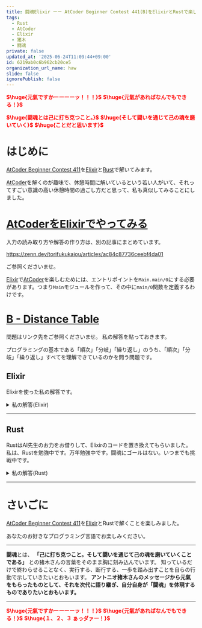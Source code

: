 ```yaml
---
title: 闘魂Elixir ーー AtCoder Beginner Contest 441(B)をElixirとRustで楽しむ
tags:
  - Rust
  - AtCoder
  - Elixir
  - 猪木
  - 闘魂
private: false
updated_at: '2025-06-24T11:09:44+09:00'
id: 6219ab0c6b962cb20ce5
organization_url_name: haw
slide: false
ignorePublish: false
---
```

<b><font color="red">$\huge{元氣ですかーーーーッ！！！}$</font></b>
<b><font color="red">$\huge{元氣があればなんでもできる！}$</font></b>

<b><font color="red">$\huge{闘魂とは己に打ち克つこと。}$</font></b>
<b><font color="red">$\huge{そして闘いを通じて己の魂を磨いていく}$</font></b>
<b><font color="red">$\huge{ことだと思います}$</font></b>


# はじめに

[AtCoder Beginner Contest 411](https://atcoder.jp/contests/abc411)を[Elixir](https://elixir-lang.org/)と[Rust](https://www.rust-lang.org/)で解いてみます。

[AtCoder](https://atcoder.jp/)を解くのが趣味で、休憩時間に解いているという若い人がいて、それってすごい意識の高い休憩時間の過ごし方だと思って、私も真似してみることにしました。


# [AtCoderをElixirでやってみる](https://zenn.dev/torifukukaiou/articles/ac84c87736ceebf4da01)

入力の読み取り方や解答の作り方は、別の記事にまとめています。


https://zenn.dev/torifukukaiou/articles/ac84c87736ceebf4da01

ご参照くださいませ。

[Elixir](https://elixir-lang.org/)で[AtCoder](https://atcoder.jp/)を楽しむためには、エントリポイントを`Main.main/0`にする必要があります。つまり`Main`モジュールを作って、その中に`main/0`関数を定義するわけです。

# [B - Distance Table](https://atcoder.jp/contests/abc411/tasks/abc411_b)

問題はリンク先をご参照くださいませ。
私の解答を貼っておきます。

プログラミングの基本である「順次」「分岐」「繰り返し」のうち、「順次」「分岐」「繰り返し」すべてを理解できているのかを問う問題です。

## Elixir

Elixirを使った私の解答です。


<details><summary>私の解答(Elixir)</summary>

_問題文を読んでいることを前提にひとこと解説をしておきます。_


[Enum.reduce/3](https://hexdocs.pm/elixir/1.18.4/Enum.html#reduce/3)（畳み込み）を使って、解きました。


```elixir
defmodule Main do
  def main do
    IO.read(:line)
    list = IO.read(:line) |> String.trim() |> String.split(" ") |> Enum.map(&String.to_integer/1)

    list
    |> solve()
    |> Enum.join("\n")
    |> IO.puts()
  end

  def solve(list) do
    [_ | tail] = list
    do_solve(tail, [cumulative_sums(list)])
  end

  def do_solve([], result), do: result |> Enum.reverse

  def do_solve(list, result) do
    [_ | tail] = list
    do_solve(tail, [cumulative_sums(list) | result])
  end

  def cumulative_sums(list) do
    Enum.reduce(list, [], 
      fn d, [] -> [d]
         d, [head | tail] -> [head + d, head | tail]
      end)
    |> Enum.reverse()
    |> Enum.join(" ")
  end
end
```




</details>

---

## Rust

RustはAI先生のお力をお借りして、Elixirのコードを置き換えてもらいました。
私は、Rustを勉強中です。万年勉強中です。闘魂にゴールはない。いつまでも挑戦中です。

<details><summary>私の解答(Rust)</summary>

```rust
use std::io::{self, BufRead};

fn main() {
    let stdin = io::stdin();
    let mut lines = stdin.lock().lines();

    // 1行目（使わない）
    let _ = lines.next();

    // 2行目（整数リスト）
    let list: Vec<i32> = lines
        .next()
        .unwrap()
        .unwrap()
        .trim()
        .split_whitespace()
        .map(|s| s.parse().unwrap())
        .collect();

    let results = solve(&list);

    for line in results {
        println!("{}", line);
    }
}

fn solve(list: &[i32]) -> Vec<String> {
    let mut results = Vec::new();
    let mut slice = list;

    while !slice.is_empty() {
        results.push(cumulative_sums(slice));
        slice = &slice[1..];
    }

    results
}

fn cumulative_sums(list: &[i32]) -> String {
    let mut acc = Vec::new();

    for &x in list {
        if let Some(&last) = acc.last() {
            acc.push(last + x);
        } else {
            acc.push(x);
        }
    }

    acc.iter()
        .map(|n| n.to_string())
        .collect::<Vec<_>>()
        .join(" ")
}
```

</details>

---

# さいごに

[AtCoder Beginner Contest 411](https://atcoder.jp/contests/abc411)を[Elixir](https://elixir-lang.org/)とRustで解くことを楽しみました。

あなたのお好きなプログラミング言語でお楽しみください。

---


**闘魂**とは、  **「己に打ち克つこと。そして闘いを通じて己の魂を磨いていくことである」** との猪木さんの言葉をそのまま胸に刻み込んでいます。
知っているだけで終わらせることなく、実行する、断行する、一歩を踏み出すことを自らの行動で示していきたいとおもいます。
**アントニオ猪木さんのメッセージから元氣をもらったものとして、それを次代に語り継ぎ、自分自身が「闘魂」を体現するものでありたいとおもいます。**

---

<b><font color="red">$\huge{元氣ですかーーーーッ！！！}$</font></b>
<b><font color="red">$\huge{元氣があればなんでもできる！}$</font></b>
<b><font color="red">$\huge{１、２、３ ぁっダァー！}$</font></b>
